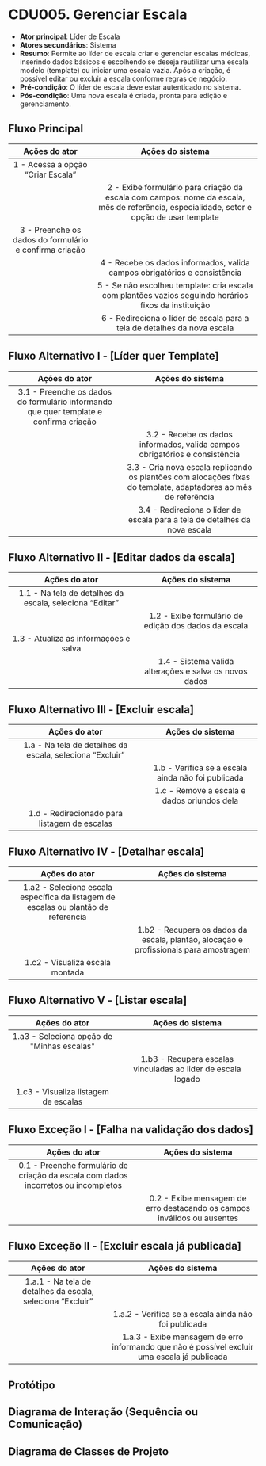 # CDU005. Gerenciar Escala

- **Ator principal**: Líder de Escala
- **Atores secundários**: Sistema
- **Resumo**: Permite ao líder de escala criar e gerenciar escalas médicas, inserindo dados básicos e escolhendo se deseja reutilizar uma escala modelo (template) ou iniciar uma escala vazia. Após a criação, é possível editar ou excluir a escala conforme regras de negócio.
- **Pré-condição**: O líder de escala deve estar autenticado no sistema.
- **Pós-condição**: Uma nova escala é criada, pronta para edição e gerenciamento.

## Fluxo Principal

|                                             Ações do ator                                            |                                                             Ações do sistema                                                             |
| :--------------------------------------------------------------------------------------------------: | :--------------------------------------------------------------------------------------------------------------------------------------: |
|                                   1 - Acessa a opção “Criar Escala”                                  |                                                                                                                                          |
|                                                                                                      | 2 - Exibe formulário para criação da escala com campos: nome da escala, mês de referência, especialidade, setor e opção de usar template |
|                        3 - Preenche os dados do formulário e confirma criação                        |                                                                                                                                          |
|                                                                                                      |                                 4 - Recebe os dados informados, valida campos obrigatórios e consistência                                |
|                                                                                                      |                   5 - Se não escolheu template: cria escala com plantões vazios seguindo horários fixos da instituição                   |
|                                                                                                      |                                 6 - Redireciona o líder de escala para a tela de detalhes da nova escala                                 |

## Fluxo Alternativo I - [Líder quer Template]

| Ações do ator                                                                         | Ações do sistema                                                                                                                              |
| :-----------------------------------------------------------------------------------: | :-------------------------------------------------------------------------------------------------------------------------------------------: |
| 3.1 - Preenche os dados do formulário informando que quer template e confirma criação |                                                                                                                                               |
|                                                                                       | 3.2 - Recebe os dados informados, valida campos obrigatórios e consistência                                                                   |
|                                                                                       | 3.3 - Cria nova escala replicando os plantões com alocações fixas do template, adaptadores ao mês de referência                               |
|                                                                                       | 3.4 - Redireciona o líder de escala para a tela de detalhes da nova escala                                                                    |

## Fluxo Alternativo II - [Editar dados da escala]

|                      Ações do ator                      |                    Ações do sistema                    |
| :-----------------------------------------------------: | :----------------------------------------------------: |
| 1.1 - Na tela de detalhes da escala, seleciona “Editar” |                                                        |
|                                                         |  1.2 - Exibe formulário de edição dos dados da escala  |
|          1.3 - Atualiza as informações e salva          |                                                        |
|                                                         | 1.4 - Sistema valida alterações e salva os novos dados |


## Fluxo Alternativo III - [Excluir escala]

|                       Ações do ator                      |                                      Ações do sistema                                      |
| :------------------------------------------------------: | :----------------------------------------------------------------------------------------: |
| 1.a - Na tela de detalhes da escala, seleciona “Excluir” |                                                                                            |
|                                                          | 1.b - Verifica se a escala ainda não foi publicada                                         |
|                                                          |                    1.c - Remove a escala e dados oriundos dela                             |
| 1.d - Redirecionado para listagem de escalas             |                                                                                            |

## Fluxo Alternativo IV - [Detalhar escala]

|                       Ações do ator                                                |                                      Ações do sistema                                 |
| :--------------------------------------------------------------------------------: | :-----------------------------------------------------------------------------------: |
| 1.a2 - Seleciona escala específica da listagem de escalas ou plantão de referencia |                                                                                       |
|                                                                                    | 1.b2 - Recupera os dados da escala, plantão, alocação e profissionais para amostragem |
| 1.c2 - Visualiza escala montada                                                    |                                                                                       |

## Fluxo Alternativo V - [Listar escala]

|                       Ações do ator        |                                      Ações do sistema        |
| :----------------------------------------: | :----------------------------------------------------------: |
| 1.a3 - Seleciona opção de "Minhas escalas" |                                                              |
|                                            | 1.b3 - Recupera escalas vinculadas ao lider de escala logado |
| 1.c3 - Visualiza listagem de escalas       |                                                              |

## Fluxo Exceção I - [Falha na validação dos dados]

|                                    Ações do ator                                   |                             Ações do sistema                            |
| :--------------------------------------------------------------------------------: | :---------------------------------------------------------------------: |
| 0.1 - Preenche formulário de criação da escala com dados incorretos ou incompletos |                                                                         |
|                                                                                    | 0.2 - Exibe mensagem de erro destacando os campos inválidos ou ausentes |

## Fluxo Exceção II - [Excluir escala já publicada]

|                                    Ações do ator            |                             Ações do sistema                                                 |
| :---------------------------------------------------------: | :------------------------------------------------------------------------------------------: |
| 1.a.1 - Na tela de detalhes da escala, seleciona “Excluir”  |                                                                                              |
|                                                             | 1.a.2 - Verifica se a escala ainda não foi publicada                                         |
|                                                             | 1.a.3 - Exibe mensagem de erro informando que não é possível excluir uma escala já publicada |

## Protótipo

## Diagrama de Interação (Sequência ou Comunicação)



## Diagrama de Classes de Projeto

